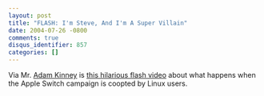 ```yaml
---
layout: post
title: "FLASH: I'm Steve, And I'm A Super Villain"
date: 2004-07-26 -0800
comments: true
disqus_identifier: 857
categories: []
---
```

Via Mr. [Adam Kinney](http://www.adamkinney.com/) is [this hilarious
flash video](http://trunks.secondfoundation.org/files/linux.swf) about
what happens when the Apple Switch campaign is coopted by Linux users.

